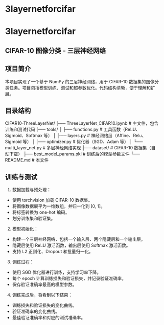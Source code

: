 # 3layernetforcifar

# 3layernetforcifar

## CIFAR-10 图像分类 - 三层神经网络

## 项目简介

本项目实现了一个基于 NumPy 的三层神经网络，用于 CIFAR-10 数据集的图像分类任务。项目包括模型训练、测试和超参数优化。代码结构清晰，便于理解和扩展。

## 目录结构

CIFAR10-ThreeLayerNet/
├── ThreeLayerNet_CIFAR10.ipynb       # 主文件，包含训练和测试代码
├── tools/
│   ├── functions.py                  # 工具函数（ReLU、Sigmoid、Softmax 等）
│   ├── layers.py                     # 神经网络层（Affine、Relu、Sigmoid 等）
│   ├── optimizer.py                  # 优化器（SGD、Adam 等）
│   └── multi_layer_net.py            # 多层神经网络实现
├── dataset/                          # CIFAR-10 数据集（自动下载）
├── best_model_params.pkl             # 训练后的模型参数文件
└── README.md                         # 本文件

## 训练与测试

1. 数据加载与预处理：
- 使用 torchvision 加载 CIFAR-10 数据集。
- 将图像数据展平为一维数组，并归一化到 [0, 1]。
- 将标签转换为 one-hot 编码。
- 划分训练集和验证集。

2. 模型初始化：
- 构建一个三层神经网络，包括一个输入层、两个隐藏层和一个输出层。
- 隐藏层使用 ReLU 激活函数，输出层使用 Softmax 激活函数。
- 支持 L2 正则化、Dropout 和批量归一化。

3. 训练过程：
- 使用 SGD 优化器进行训练，支持学习率下降。
- 每个 epoch 计算训练损失和验证损失，并记录验证准确率。
- 保存验证准确率最高的模型参数。

4. 训练完成后，将看到以下结果：
- 训练损失和验证损失的变化曲线。
- 验证准确率的变化曲线。
- 最佳验证准确率和对应的测试准确率。
